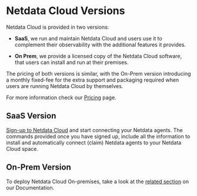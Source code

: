 # Netdata Cloud Versions

Netdata Cloud is provided in two versions:

- **SaaS**, we run and maintain Netdata Cloud and users use it to complement their observability with the additional features it provides.

- **On Prem**, we provide a licensed copy of the Netdata Cloud software, that users can install and run at their premises. 

The pricing of both versions is similar, with the On-Prem version introducing a monthly fixed-fee for the extra support and packaging required when users are running Netdata Cloud by themselves.

For more information check our [Pricing](https://www.netdata.cloud/pricing/) page.

## SaaS Version

[Sign-up to Netdata Cloud](https://app.netdata.cloud) and start connecting your Netdata agents. The commands provided once you have signed up, include all the information to install and automatically connect (claim) Netdata agents to your Netdata Cloud space.

## On-Prem Version

To deploy Netdata Cloud On-premises, take a look at the [related section](https://github.com/netdata/netdata/blob/master/docs/netdata-cloud/netdata-cloud-on-prem/README.md) on our Documentation.
